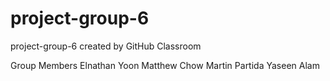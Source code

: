 # project-group-6
project-group-6 created by GitHub Classroom

Group Members 
Elnathan Yoon
Matthew Chow
Martin Partida
Yaseen Alam
